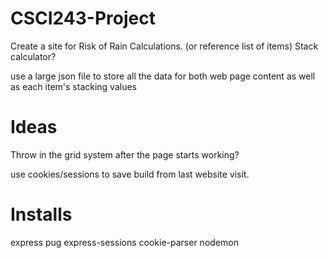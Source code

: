 # CSCI243-Project
Create a site for Risk of Rain Calculations. (or reference list of items)
Stack calculator?

use a large json file to store all the data for both web page content as well as each item's stacking values

# Ideas
Throw in the grid system after the page starts working?

use cookies/sessions to save build from last website visit.

# Installs
express
pug
express-sessions
cookie-parser
nodemon
